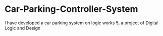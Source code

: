 # Car-Parking-Controller-System
I have developed a car parking system on logic works 5, a project of Digital Logic and Design
